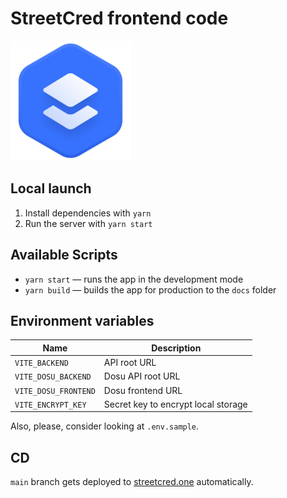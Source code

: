 # StreetCred frontend code

[![StreetCred](public/favicons/android-chrome-192x192.png)](https://streetcred.one/)

## Local launch

1. Install dependencies with `yarn`
2. Run the server with `yarn start`

## Available Scripts

- `yarn start` — runs the app in the development mode
- `yarn build` — builds the app for production to the `docs` folder

## Environment variables

| Name                 | Description                         |
| -------------------- | ----------------------------------- |
| `VITE_BACKEND`       | API root URL                        |
| `VITE_DOSU_BACKEND`  | Dosu API root URL                   |
| `VITE_DOSU_FRONTEND` | Dosu frontend URL                   |
| `VITE_ENCRYPT_KEY`   | Secret key to encrypt local storage |

Also, please, consider looking at `.env.sample`.

## CD

`main` branch gets deployed to [streetcred.one](https://streetcred.one) automatically.
